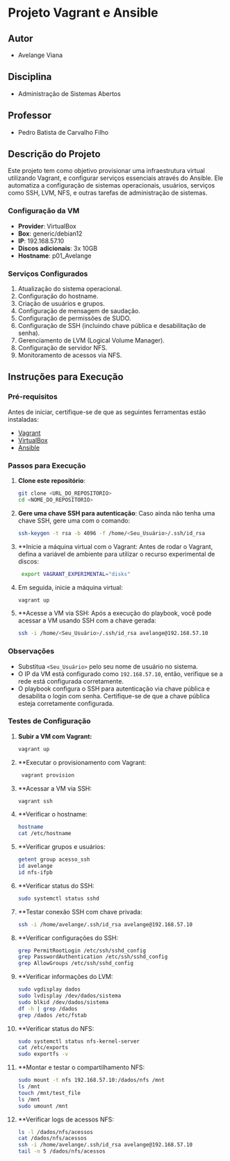 # Projeto Vagrant e Ansible

## Autor
- Avelange Viana

## Disciplina
- Administração de Sistemas Abertos

## Professor
- Pedro Batista de Carvalho Filho

## Descrição do Projeto
Este projeto tem como objetivo provisionar uma infraestrutura virtual utilizando Vagrant, e configurar serviços essenciais através do Ansible. Ele automatiza a configuração de sistemas operacionais, usuários, serviços como SSH, LVM, NFS, e outras tarefas de administração de sistemas.

### Configuração da VM
- **Provider**: VirtualBox
- **Box**: generic/debian12
- **IP**: 192.168.57.10
- **Discos adicionais**: 3x 10GB
- **Hostname**: p01_Avelange

### Serviços Configurados
1. Atualização do sistema operacional.
2. Configuração do hostname.
3. Criação de usuários e grupos.
4. Configuração de mensagem de saudação.
5. Configuração de permissões de SUDO.
6. Configuração de SSH (incluindo chave pública e desabilitação de senha).
7. Gerenciamento de LVM (Logical Volume Manager).
8. Configuração de servidor NFS.
9. Monitoramento de acessos via NFS.

## Instruções para Execução

### Pré-requisitos
Antes de iniciar, certifique-se de que as seguintes ferramentas estão instaladas:
- [Vagrant](https://developer.hashicorp.com/vagrant/install?product_intent=vagrant)
- [VirtualBox](https://www.virtualbox.org/wiki/Downloads)
- [Ansible](https://docs.ansible.com/ansible/latest/installation_guide/index.html)

### Passos para Execução

1. **Clone este repositório**:
   ```bash
   git clone <URL_DO_REPOSITORIO>
   cd <NOME_DO_REPOSITORIO>

2. **Gere uma chave SSH para autenticação**: Caso ainda não tenha uma chave SSH, gere uma com o comando:
   ```bash
   ssh-keygen -t rsa -b 4096 -f /home/<Seu_Usuário>/.ssh/id_rsa

3. **Inicie a máquina virtual com o Vagrant: Antes de rodar o Vagrant, defina a variável de ambiente para utilizar o recurso experimental de discos:
   ```bash
    export VAGRANT_EXPERIMENTAL="disks"

4. Em seguida, inicie a máquina virtual:
   ```bash
   vagrant up

5. **Acesse a VM via SSH: Após a execução do playbook, você pode acessar a VM usando SSH com a chave gerada:
   ```bash
   ssh -i /home/<Seu_Usuário>/.ssh/id_rsa avelange@192.168.57.10

### Observações

- Substitua `<Seu_Usuário>` pelo seu nome de usuário no sistema.
- O IP da VM está configurado como `192.168.57.10`, então, verifique se a rede está configurada corretamente.
- O playbook configura o SSH para autenticação via chave pública e desabilita o login com senha. Certifique-se de que a chave pública esteja corretamente configurada.

### Testes de Configuração

1. **Subir a VM com Vagrant:**
   ```bash
   vagrant up

2. **Executar o provisionamento com Vagrant:
   ```bash
    vagrant provision

3. **Acessar a VM via SSH:
    ```bash
    vagrant ssh

4. **Verificar o hostname:
    ```bash
    hostname
    cat /etc/hostname

5. **Verificar grupos e usuários:
    ```bash
    getent group acesso_ssh
    id avelange
    id nfs-ifpb

6. **Verificar status do SSH:
    ```bash
    sudo systemctl status sshd

7. **Testar conexão SSH com chave privada:
    ```bash
    ssh -i /home/avelange/.ssh/id_rsa avelange@192.168.57.10

8. **Verificar configurações do SSH:
    ```bash
    grep PermitRootLogin /etc/ssh/sshd_config
    grep PasswordAuthentication /etc/ssh/sshd_config
    grep AllowGroups /etc/ssh/sshd_config

9. **Verificar informações do LVM:
    ```bash
    sudo vgdisplay dados
    sudo lvdisplay /dev/dados/sistema
    sudo blkid /dev/dados/sistema
    df -h | grep /dados
    grep /dados /etc/fstab

10. **Verificar status do NFS:
    ```bash
    sudo systemctl status nfs-kernel-server
    cat /etc/exports
    sudo exportfs -v

11. **Montar e testar o compartilhamento NFS:
    ```bash
    sudo mount -t nfs 192.168.57.10:/dados/nfs /mnt
    ls /mnt
    touch /mnt/test_file
    ls /mnt
    sudo umount /mnt

12. **Verificar logs de acessos NFS: 
    ```bash
    ls -l /dados/nfs/acessos
    cat /dados/nfs/acessos
    ssh -i /home/avelange/.ssh/id_rsa avelange@192.168.57.10
    tail -n 5 /dados/nfs/acessos
